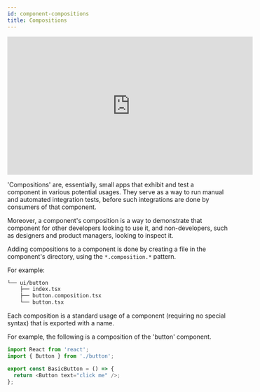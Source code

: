 ```yaml
---
id: component-compositions
title: Compositions
---
```


<iframe width="560" height="315" src="https://www.youtube.com/embed/so8CcUzTrn4?rel=0" title="How to Render your Component" frameborder="0" allow="accelerometer; autoplay; clipboard-write; encrypted-media; gyroscope; picture-in-picture" allowfullscreen></iframe>

'Compositions' are, essentially, small apps that exhibit and test a component in various potential usages.
They serve as a way to run manual and automated integration tests, before such integrations are done by consumers of that component.

Moreover, a component's composition is a way to demonstrate that component for other developers looking to use it, and non-developers, such as designers and product managers, looking to inspect it.

Adding compositions to a component is done by creating a file in the component's directory, using the `*.composition.*` pattern.

For example:

```bash {3}
└── ui/button
    ├── index.tsx
    ├── button.composition.tsx
    └── button.tsx
```

Each composition is a standard usage of a component (requiring no special syntax) that is exported with a name.

For example, the following is a composition of the 'button' component.

```js
import React from 'react';
import { Button } from './button';

export const BasicButton = () => {
  return <Button text="click me" />;
};
```
